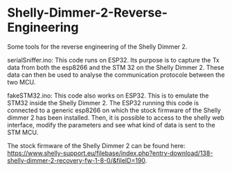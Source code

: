 # Shelly-Dimmer-2-Reverse-Engineering

Some tools for the reverse engineering of the Shelly Dimmer 2.

serialSniffer.ino: This code runs on ESP32. Its purpose is to capture the Tx data from both the esp8266 and the STM 32 on the Shelly Dimmer 2. These data can then be used to analyse the communication protocole between the two MCU.

fakeSTM32.ino: This code also works on ESP32. This is to emulate the STM32 inside the Shelly Dimmer 2. The ESP32 running this code is connected to a generic esp8266 on which the stock firmware of the Shelly dimmer 2 has been installed. Then, it is possible to access to the shelly web interface, modify the parameters and see what kind of data is sent to the STM MCU.

The stock firmware of the Shelly Dimmer 2 can be found here: https://www.shelly-support.eu/filebase/index.php?entry-download/138-shelly-dimmer-2-recovery-fw-1-8-0/&fileID=190.
